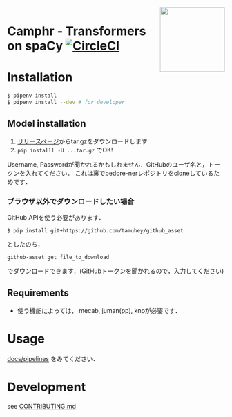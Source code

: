 <img src="https://github.com/PKSHATechnology/bedore-ner/blob/master/img/logoc.svg" width="150" align="right" />

# Camphr - Transformers on spaCy [![CircleCI](https://circleci.com/gh/PKSHATechnology/bedore-ner.svg?style=svg&circle-token=d27152116259f09d7e229ee7d5ad5f095989fc7d)](https://circleci.com/gh/PKSHATechnology/bedore-ner)

# Installation

```bash
$ pipenv install
$ pipenv install --dev # for developer
```

## Model installation

1. [リリースページ](https://github.com/PKSHATechnology/bedore-ner/releases)からtar.gzをダウンロードします
2. `pip installl -U ...tar.gz` でOK!

Username, Passwordが聞かれるかもしれません．GitHubのユーザ名と，トークンを入れてください．
これは裏でbedore-nerレポジトリをcloneしているためです．

### ブラウザ以外でダウンロードしたい場合

GitHub APIを使う必要があります．

```
$ pip install git+https://github.com/tamuhey/github_asset
```

としたのち，

```
github-asset get file_to_download
```

でダウンロードできます．(GitHubトークンを聞かれるので，入力してください)

## Requirements

- 使う機能によっては， mecab, juman(pp), knpが必要です．

# Usage

[docs/pipelines](./docs/usage/README.md) をみてください．

# Development

see [CONTRIBUTING.md](./CONTRIBUTING.md)
